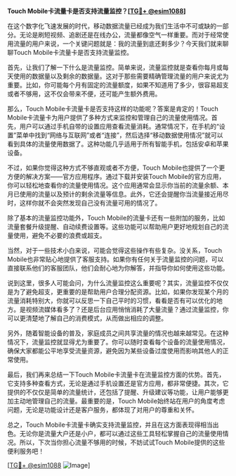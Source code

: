 **Touch Mobile卡流量卡是否支持流量监控？[[TG💪+ @esim1088](https://t.me/s/esim1088)]**

在这个数字化飞速发展的时代，移动数据流量已经成为我们生活中不可或缺的一部分。无论是刷短视频、追剧还是在线办公，流量都像空气一样重要。而对于经常使用流量的用户来说，一个关键问题就是：我的流量到底还剩多少？今天我们就来聊聊Touch Mobile卡流量卡是否支持流量监控。

首先，让我们了解一下什么是流量监控。简单来说，流量监控就是查看你每月或每天使用的数据量以及剩余的数据量。这对于那些需要精确管理流量的用户来说尤为重要。比如，你可能每个月有固定的流量额度，如果不知道用了多少，很容易超支或者不够用，这不仅会带来不便，还可能产生额外费用。

那么，Touch Mobile卡流量卡是否支持这样的功能呢？答案是肯定的！Touch Mobile卡流量卡为用户提供了多种方式来监控和管理自己的流量使用情况。首先，用户可以通过手机自带的设置应用查看流量消耗。通常情况下，在手机的“设置”菜单中找到“网络与互联网”或者“连接”，然后选择“移动数据使用情况”就可以看到具体的流量使用数据了。这种功能几乎适用于所有智能手机，包括安卓和苹果设备。

不过，如果你觉得这种方式不够直观或者不方便，Touch Mobile也提供了一个更方便的解决方案——官方应用程序。通过下载并安装Touch Mobile的官方应用，你可以轻松地查看你的流量使用情况。这个应用通常会显示你当前的流量余额、本月已使用的流量以及预计的剩余流量等信息。此外，它还会提醒你当流量接近用尽时，这样你就不会突然发现自己没有流量可用的情况了。

除了基本的流量监控功能外，Touch Mobile的流量卡还有一些附加的服务，比如流量套餐升级提醒、自动续费设置等。这些功能可以帮助用户更好地规划自己的流量使用，避免不必要的浪费或超支。

当然，对于一些技术小白来说，可能会觉得这些操作有些复杂。没关系，Touch Mobile也非常贴心地提供了客服支持。如果你有任何关于流量监控的问题，可以直接联系他们的客服团队，他们会耐心地为你解答，并指导你如何使用这些功能。

说到这里，很多人可能会问，为什么流量监控这么重要呢？其实，流量监控不仅仅是为了避免超支，更重要的是帮助用户合理分配资源。比如，如果你发现某个月的流量消耗特别大，你就可以反思一下自己平时的习惯，看看是否有可以优化的地方。是视频流媒体看多了？还是后台应用悄悄消耗了大量流量？通过流量监控，你可以更清楚地了解自己的消费模式，从而做出相应的调整。

另外，随着智能设备的普及，家庭成员之间共享流量的情况也越来越常见。在这种情况下，流量监控就显得尤为重要了。你可以随时查看每个设备的流量使用情况，确保大家都能公平地享受流量资源，避免因为某些设备过度使用而影响其他人的正常使用。

最后，我们再来总结一下Touch Mobile卡流量卡在流量监控方面的优势。首先，它支持多种查看方式，无论是通过手机设置还是官方应用，都非常便捷。其次，它提供的不仅仅是简单的流量统计，还包括了提醒、升级建议等功能，让用户能够更加主动地管理自己的流量。最重要的是，Touch Mobile始终站在用户的角度考虑问题，无论是功能设计还是客户服务，都体现了对用户的尊重和关怀。

总之，Touch Mobile卡流量卡确实支持流量监控，并且在这方面表现得相当出色。无论你是流量大户还是小户，都可以通过这些工具轻松掌握自己的流量使用情况。所以，下次当你担心流量不够用的时候，不妨试试Touch Mobile提供的这些便利服务吧！

[[TG💪+ @esim1088](https://t.me/s/esim1088) ![Image](https://i.postimg.cc/4NQfJmqS/Snipaste-2025-05-13-00-14-12.png)]